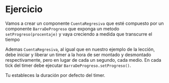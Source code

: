 # Ejercicio

Vamos a crear un componente `CuentaRegresiva` que esté compuesto por un componente `BarraDeProgreso` que exponga un metodo `setProgreso(procentaje)` y vaya creciendo a medida que transcurre el tiempo

Ademas `CuentaRegresiva`, al igual que en nuestro ejemplo de la lección, debe iniciar y liberar un timer a la hora de ser montado y desmontado respectivamente, pero en lugar de cada un segundo, cada medio. En cada tick del timer debe ejecutar `BarraDeProgreso.setProgreso()`.

Tu estableces la duración por defecto del timer.
